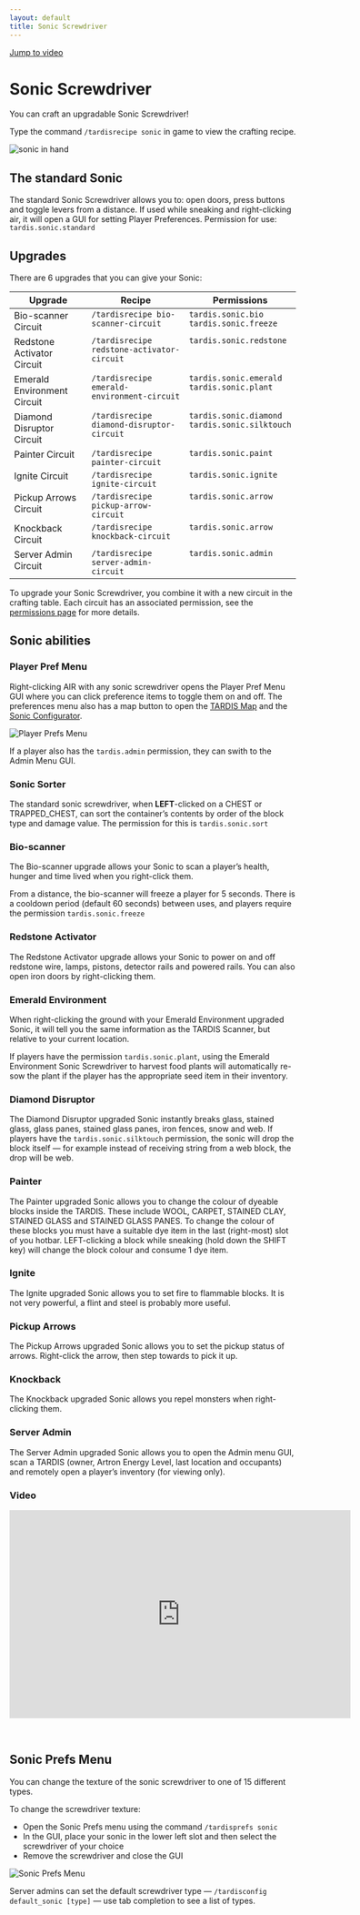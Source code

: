```yaml
---
layout: default
title: Sonic Screwdriver
---
```


[Jump to video](#video)

# Sonic Screwdriver

You can craft an upgradable Sonic Screwdriver!

Type the command `/tardisrecipe sonic` in game to view the crafting recipe.

![sonic in hand](images/docs/sonicinhand.jpg)

## The standard Sonic

The standard Sonic Screwdriver allows you to: open doors, press buttons and toggle
levers from a distance. If used while sneaking and right-clicking air, it will
open a GUI for setting Player Preferences. Permission for use: `tardis.sonic.standard`

## Upgrades

There are 6 upgrades that you can give your Sonic:

<style type="text/css">
td{vertical-align:top;}
</style>

| Upgrade                     | Recipe                                      | Permissions                                        |
|-----------------------------|---------------------------------------------|----------------------------------------------------|
| Bio-scanner Circuit         | `/tardisrecipe bio-scanner-circuit`         | `tardis.sonic.bio`<br>`tardis.sonic.freeze`        |
| Redstone Activator Circuit  | `/tardisrecipe redstone-activator-circuit`  | `tardis.sonic.redstone`                            |
| Emerald Environment Circuit | `/tardisrecipe emerald-environment-circuit` | `tardis.sonic.emerald`<br>`tardis.sonic.plant`     |
| Diamond Disruptor Circuit   | `/tardisrecipe diamond-disruptor-circuit`   | `tardis.sonic.diamond`<br>`tardis.sonic.silktouch` |
| Painter Circuit             | `/tardisrecipe painter-circuit`             | `tardis.sonic.paint`                               |
| Ignite Circuit              | `/tardisrecipe ignite-circuit`              | `tardis.sonic.ignite`                              |
| Pickup Arrows Circuit       | `/tardisrecipe pickup-arrow-circuit`        | `tardis.sonic.arrow`                               |
| Knockback Circuit           | `/tardisrecipe knockback-circuit`           | `tardis.sonic.arrow`                               |
| Server Admin Circuit        | `/tardisrecipe server-admin-circuit`        | `tardis.sonic.admin`                               |

To upgrade your Sonic Screwdriver, you combine it with a new circuit in the
crafting table. Each circuit has an associated permission, see the
[permissions page](permissions.html) for more details.

## Sonic abilities

### Player Pref Menu

Right-clicking AIR with any sonic screwdriver opens the Player Pref Menu GUI
where you can click preference items to toggle them on and off. The preferences
menu also has a map button to open the [TARDIS Map](map.html) and the [Sonic Configurator](sonic-configurator.hml).

![Player Prefs Menu](images/docs/player_prefs_custom.jpg)

If a player also has the `tardis.admin` permission, they can swith to the Admin
Menu GUI.

### Sonic Sorter

The standard sonic screwdriver, when **LEFT**-clicked on a CHEST or TRAPPED\_CHEST,
can sort the container’s contents by order of the block type and damage value.
The permission for this is `tardis.sonic.sort`

### Bio-scanner

The Bio-scanner upgrade allows your Sonic to scan a player’s health, hunger and
time lived when you right-click them.

From a distance, the bio-scanner will freeze a player for 5 seconds. There is a
cooldown period (default 60 seconds) between uses, and players require the
permission `tardis.sonic.freeze`

### Redstone Activator

The Redstone Activator upgrade allows your Sonic to power on and off redstone wire,
lamps, pistons, detector rails and powered rails. You can also open iron doors by
right-clicking them.

### Emerald Environment

When right-clicking the ground with your Emerald Environment upgraded Sonic, it
will tell you the same information as the TARDIS Scanner, but relative to your
current location.

If players have the permission `tardis.sonic.plant`, using the Emerald Environment
Sonic Screwdriver to harvest food plants will automatically re-sow the plant if
the player has the appropriate seed item in their inventory.

### Diamond Disruptor

The Diamond Disruptor upgraded Sonic instantly breaks glass, stained glass, glass
panes, stained glass panes, iron fences, snow and web. If players have the
`tardis.sonic.silktouch` permission, the sonic will drop the block itself — for
example instead of receiving string from a web block, the drop will be web.

### Painter

The Painter upgraded Sonic allows you to change the colour of dyeable blocks
inside the TARDIS. These include WOOL, CARPET, STAINED CLAY, STAINED GLASS and
STAINED GLASS PANES. To change the colour of these blocks you must have a suitable
dye item in the last (right-most) slot of you hotbar. LEFT-clicking a block while
sneaking (hold down the SHIFT key) will change the block colour and consume 1 dye item.

### Ignite

The Ignite upgraded Sonic allows you to set fire to flammable blocks. It is not
very powerful, a flint and steel is probably more useful.

### Pickup Arrows

The Pickup Arrows upgraded Sonic allows you to set the pickup status of arrows.
Right-click the arrow, then step towards to pick it up.

### Knockback

The Knockback upgraded Sonic allows you repel monsters when right-clicking them.

### Server Admin

The Server Admin upgraded Sonic allows you to open the Admin menu GUI, scan a
TARDIS (owner, Artron Energy Level, last location and occupants) and remotely
open a player’s inventory (for viewing only).

### Video

<iframe src="https://player.vimeo.com/video/82537488" width="600" height="366" frameborder="0" webkitallowfullscreen mozallowfullscreen allowfullscreen></iframe>

&nbsp;

## Sonic Prefs Menu

You can change the texture of the sonic screwdriver to one of 15 different types.

To change the screwdriver texture:

- Open the Sonic Prefs menu using the command `/tardisprefs sonic`
- In the GUI, place your sonic in the lower left slot and then select the
  screwdriver of your choice
- Remove the screwdriver and close the GUI

![Sonic Prefs Menu](images/docs/sonic_prefs_menu.jpg)

Server admins can set the default screwdriver type —
`/tardisconfig default_sonic [type]` — use tab completion to see a list of types.

